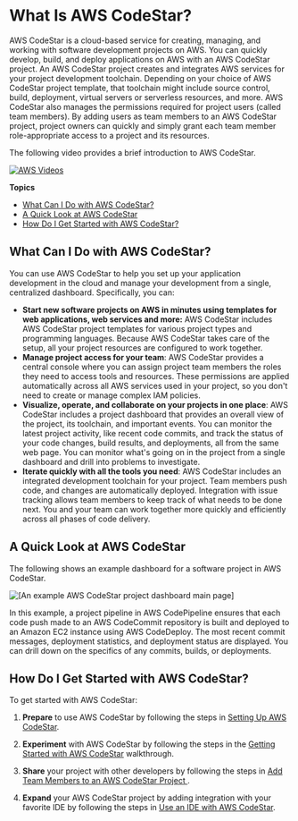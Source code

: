 # What Is AWS CodeStar?<a name="welcome"></a>

AWS CodeStar is a cloud\-based service for creating, managing, and working with software development projects on AWS\. You can quickly develop, build, and deploy applications on AWS with an AWS CodeStar project\. An AWS CodeStar project creates and integrates AWS services for your project development toolchain\. Depending on your choice of AWS CodeStar project template, that toolchain might include source control, build, deployment, virtual servers or serverless resources, and more\. AWS CodeStar also manages the permissions required for project users \(called team members\)\. By adding users as team members to an AWS CodeStar project, project owners can quickly and simply grant each team member role\-appropriate access to a project and its resources\.

 The following video provides a brief introduction to AWS CodeStar\. 

[![AWS Videos](http://img.youtube.com/vi/https://www.youtube.com/embed/UJwKsqPC-44/0.jpg)](http://www.youtube.com/watch?v=https://www.youtube.com/embed/UJwKsqPC-44)

**Topics**
+ [What Can I Do with AWS CodeStar?](#welcome-introducing)
+ [A Quick Look at AWS CodeStar](#welcome-how-it-works)
+ [How Do I Get Started with AWS CodeStar?](#welcome-get-started)

## What Can I Do with AWS CodeStar?<a name="welcome-introducing"></a>

You can use AWS CodeStar to help you set up your application development in the cloud and manage your development from a single, centralized dashboard\. Specifically, you can:
+ **Start new software projects on AWS in minutes using templates for web applications, web services and more:** AWS CodeStar includes AWS CodeStar project templates for various project types and programming languages\. Because AWS CodeStar takes care of the setup, all your project resources are configured to work together\.
+ **Manage project access for your team**: AWS CodeStar provides a central console where you can assign project team members the roles they need to access tools and resources\. These permissions are applied automatically across all AWS services used in your project, so you don't need to create or manage complex IAM policies\.
+ **Visualize, operate, and collaborate on your projects in one place**: AWS CodeStar includes a project dashboard that provides an overall view of the project, its toolchain, and important events\. You can monitor the latest project activity, like recent code commits, and track the status of your code changes, build results, and deployments, all from the same web page\. You can monitor what's going on in the project from a single dashboard and drill into problems to investigate\. 
+ **Iterate quickly with all the tools you need**: AWS CodeStar includes an integrated development toolchain for your project\. Team members push code, and changes are automatically deployed\. Integration with issue tracking allows team members to keep track of what needs to be done next\. You and your team can work together more quickly and efficiently across all phases of code delivery\.

## A Quick Look at AWS CodeStar<a name="welcome-how-it-works"></a>

The following shows an example dashboard for a software project in AWS CodeStar\.

![\[An example AWS CodeStar project dashboard main page\]](http://docs.aws.amazon.com/codestar/latest/userguide/images/adg-example-dashboard.png)

In this example, a project pipeline in AWS CodePipeline ensures that each code push made to an AWS CodeCommit repository is built and deployed to an Amazon EC2 instance using AWS CodeDeploy\. The most recent commit messages, deployment statistics, and deployment status are displayed\. You can drill down on the specifics of any commits, builds, or deployments\. 

## How Do I Get Started with AWS CodeStar?<a name="welcome-get-started"></a>

To get started with AWS CodeStar:

1. **Prepare** to use AWS CodeStar by following the steps in [Setting Up AWS CodeStar](setting-up.md)\.

1. **Experiment** with AWS CodeStar by following the steps in the [Getting Started with AWS CodeStar](getting-started.md) walkthrough\.

1. **Share** your project with other developers by following the steps in [Add Team Members to an AWS CodeStar Project ](how-to-add-team-member.md)\.

1. **Expand** your AWS CodeStar project by adding integration with your favorite IDE by following the steps in [Use an IDE with AWS CodeStar](setting-up-ide.md)\.